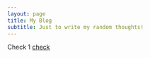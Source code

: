 ```yaml
---
layout: page
title: My Blog
subtitle: Just to write my random thoughts!
---
```


Check 1 [check](https://github.com/nsidn98/nsidn98.github.io/blob/master/research.md)
